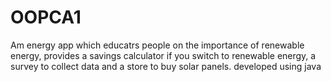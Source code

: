 # OOPCA1
Am energy app which educatrs people on the importance of renewable energy, provides a savings calculator if you switch to renewable energy, a survey to collect data and a store to buy solar panels. developed using java
